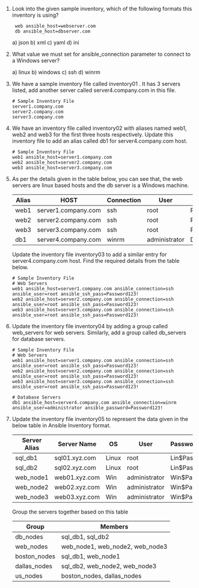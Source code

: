 1) Look into the given sample inventory, which of the following formats this inventory is using? 
   ```
    web ansible_host=webserver.com
    db ansible_host=dbserver.com
   ```

    a) json b) xml c) yaml d) ini


2) What value we must set for ansible_connection parameter to connect to a Windows server?

    a) linux b) windows c) ssh  d) winrm

3) We have a sample inventory file called inventory01 . It has 3 servers listed, add another server called server4.company.com in this file.
   ```
   # Sample Inventory File
   server1.company.com
   server2.company.com
   server3.company.com
    ```
4) We have an inventory file called inventory02 with aliases named web1, web2 and web3 for the first three hosts respectively. Update this inventory file to add an alias called db1 for server4.company.com host.

    ```
    # Sample Inventory File
    web1 ansible_host=server1.company.com
    web2 ansible_host=server2.company.com
    web3 ansible_host=server3.company.com
    ```

5) As per the details given in the table below, you can see that, the web servers are linux based hosts and the db server is a Windows machine.

     |  Alias |        HOST         | Connection | User          | Password     | 
     |------|------|------|------|------|
     |  web1  | server1.company.com |    ssh     | root          | Password123! |
     |  web2  | server2.company.com |    ssh     | root          | Password123! |
     |  web3  | server3.company.com |    ssh     | root          | Password123! |
     |  db1   | server4.company.com |    winrm   | administrator | Dbp@ss123!   |
   
   Update the inventory file  inventory03 to add a similar entry for server4.company.com host. Find the required details from the table below.

   ```
   # Sample Inventory File
   # Web Servers
   web1 ansible_host=server1.company.com ansible_connection=ssh ansible_user=root ansible_ssh_pass=Password123!
   web2 ansible_host=server2.company.com ansible_connection=ssh ansible_user=root ansible_ssh_pass=Password123!
   web3 ansible_host=server3.company.com ansible_connection=ssh ansible_user=root ansible_ssh_pass=Password123!
   ```

6) Update the inventory file  inventory04 by adding  a group called web_servers for web servers. Similarly, add a group called db_servers for database servers.

    ```
    # Sample Inventory File
    # Web Servers
    web1 ansible_host=server1.company.com ansible_connection=ssh ansible_user=root ansible_ssh_pass=Password123!
    web2 ansible_host=server2.company.com ansible_connection=ssh ansible_user=root ansible_ssh_pass=Password123!
    web3 ansible_host=server3.company.com ansible_connection=ssh ansible_user=root ansible_ssh_pass=Password123!

    # Database Servers
    db1 ansible_host=server4.company.com ansible_connection=winrm ansible_user=administrator ansible_password=Password123!
    ```

8) Update the  inventory file  inventory05 to represent the data given in the below table in Ansible Inventory format.


   | Server Alias |  Server Name  |  OS    |     User      | Password |
   |------|------|------|------|------|
   | sql_db1      | sql01.xyz.com | Linux  |     root      | Lin$Pass 
   | sql_db2      | sql02.xyz.com | Linux  |     root      | Lin$Pass |
   | web_node1    | web01.xyz.com | Win    | administrator | Win$Pass |
   | web_node2    | web02.xyz.com | Win    | administrator | Win$Pass |
   | web_node3    | web03.xyz.com | Win    | administrator | Win$Pass |
   
     Group the servers together based on this table
  
    |    Group         |  Members                          |
    |------|------|
    |    db_nodes      |  sql_db1, sql_db2                 |
    |   web_nodes      |  web_node1, web_node2, web_node3  |
    |    boston_nodes  |  sql_db1, web_node1               |
    |    dallas_nodes  |  sql_db2, web_node2, web_node3    |-
    |   us_nodes       |  boston_nodes, dallas_nodes       |


